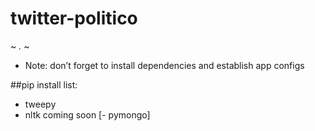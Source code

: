 # twitter-politico
~ *.* ~
- Note: don’t forget to install dependencies and establish app configs

##pip install list:
- tweepy
- nltk
coming soon [- pymongo]
